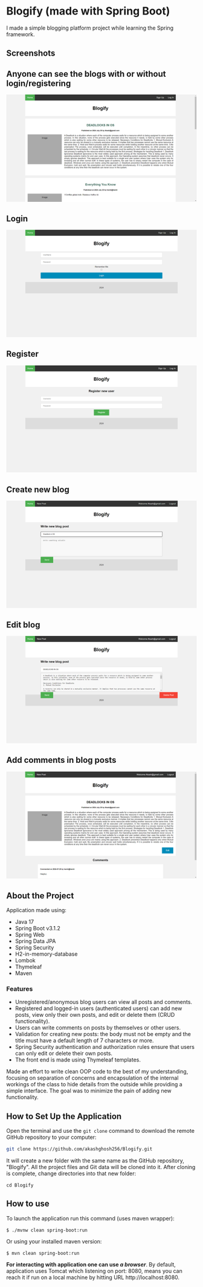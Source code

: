 # Blogify (made with Spring Boot)

I made a simple blogging platform project while learning the Spring framework.

## Screenshots

## Anyone can see the blogs with or without login/registering
![App Screenshot](https://github.com/akashghosh256/Blogify/blob/main/screenshots/forall.png)

## Login
![App Screenshot](https://github.com/akashghosh256/Blogify/blob/main/screenshots/login.png)

## Register
![App Screenshot](https://github.com/akashghosh256/Blogify/blob/main/screenshots/register.png)

## Create new blog
![App Screenshot](https://github.com/akashghosh256/Blogify/blob/main/screenshots/createnew.png)


## Edit blog
![App Screenshot](https://github.com/akashghosh256/Blogify/blob/main/screenshots/editblog.png)


## Add comments in blog posts
![App Screenshot](https://github.com/akashghosh256/Blogify/blob/main/screenshots/editComment.png)





## About the Project

Application made using:
- Java 17
- Spring Boot v3.1.2
- Spring Web
- Spring Data JPA
- Spring Security
- H2-in-memory-database
- Lombok
- Thymeleaf
- Maven
 

### Features

- Unregistered/anonymous blog users can view all posts and comments.
- Registered and logged-in users (authenticated users) can add new posts, view only their own posts, and edit or delete them (CRUD functionality).
- Users can write comments on posts by themselves or other users.
- Validation for creating new posts: the body must not be empty and the title must have a default length of 7 characters or more.
- Spring Security authentication and authorization rules ensure that users can only edit or delete their own posts.
- The front end is made using Thymeleaf templates.


Made an effort to write clean OOP code to the best of my understanding, focusing on separation of concerns and encapsulation of the internal workings of the class to hide details from the outside while providing a simple interface. The goal was to minimize the pain of adding new functionality.

## How to Set Up the Application

Open the terminal and use the `git clone` command to download the remote GitHub repository to your computer:

```bash
git clone https://github.com/akashghosh256/Blogify.git
```
It will create a new folder with the same name as the GitHub repository, "Blogify". All the project files and Git data will be cloned into it. After cloning is complete, change directories into that new folder:
```
cd Blogify
```

## How to use

To launch the application run this command (uses maven wrapper):
```
$ ./mvnw clean spring-boot:run
```
Or using your installed maven version:
```
$ mvn clean spring-boot:run
```
<b>For interacting with application one can use <i>a browser</i></b>.
By default, application uses Tomcat which listening on port: 8080,
means you can reach it if run on a local machine by hitting URL http://localhost:8080.


